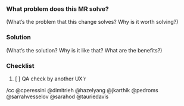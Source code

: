 ### What problem does this MR solve?

(What’s the problem that this change solves? Why is it worth solving?)

### Solution

(What’s the solution? Why is it like that? What are the benefits?)

### Checklist

1. [ ] QA check by another UX'r

/cc @cperessini @dimitrieh @hazelyang @jkarthik @pedroms @sarrahvesselov @sarahod @tauriedavis
